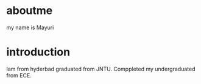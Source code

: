 # aboutme
my name is Mayuri
# introduction 
Iam from hyderbad graduated from JNTU. Comppleted my undergraduated from ECE.
